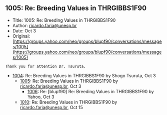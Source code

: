 ## 1005: Re: Breeding Values in THRGIBBS1F90

- Title: 1005: Re: Breeding Values in THRGIBBS1F90
- Author: ricardo.faria@unesp.br
- Date: Oct 3
- Original: [https://groups.yahoo.com/neo/groups/blupf90/conversations/messages/1005](https://groups.yahoo.com/neo/groups/blupf90/conversations/messages/1005)

```
Thank you for attention Dr. Tsuruta. 
```

- [1004](1004.md): Re: Breeding Values in THRGIBBS1F90 by Shogo Tsuruta, Oct 3
    - [1005](1005.md): Re: Breeding Values in THRGIBBS1F90 by ricardo.faria@unesp.br, Oct 3
        - [1006](1006.md): Re: [blupf90] Re: Breeding Values in THRGIBBS1F90 by Yahoo, Oct 3
    - [1010](1010.md): Re: Breeding Values in THRGIBBS1F90 by ricardo.faria@unesp.br, Oct 15
